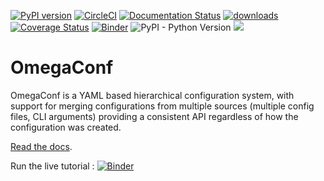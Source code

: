 [![PyPI version](https://badge.fury.io/py/omegaconf.svg)](https://badge.fury.io/py/omegaconf)
[![CircleCI](https://img.shields.io/circleci/build/github/omry/omegaconf?logo=s&token=5de2f8dc2a0dd78438520575431aa533150806e3)](https://circleci.com/gh/omry/omegaconf)
[![Documentation Status](https://readthedocs.org/projects/omegaconf/badge/?version=latest)](https://omegaconf.readthedocs.io/en/latest/?badge=latest)
[![downloads](https://img.shields.io/pypi/dm/omegaconf.svg)](https://pypistats.org/packages/omegaconf)
[![Coverage Status](https://coveralls.io/repos/github/omry/omegaconf/badge.svg)](https://coveralls.io/github/omry/omegaconf)
[![Binder](https://mybinder.org/badge_logo.svg)](https://mybinder.org/v2/gh/omry/omegaconf/master?filepath=docs%2Fnotebook%2FTutorial.ipynb)
![PyPI - Python Version](https://img.shields.io/pypi/pyversions/omegaconf.svg)
[![](https://img.shields.io/badge/zulip-join_chat-brightgreen.svg)](https://hydra-framework.zulipchat.com)
# OmegaConf

OmegaConf is a YAML based hierarchical configuration system, with support for merging configurations from multiple sources (multiple config files, CLI arguments)
providing a consistent API regardless of how the configuration was created.

[Read the docs](https://omegaconf.readthedocs.io/en/latest/?badge=latest).

Run the live tutorial : [![Binder](https://mybinder.org/badge_logo.svg)](https://mybinder.org/v2/gh/omry/omegaconf/master?filepath=docs%2Fnotebook%2FTutorial.ipynb)

